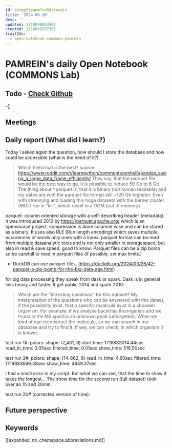 ```yaml
---
id: e6tpq5tzanm7vd89qt4zgix
title: '2024-06-20'
desc: ''
updated: 1718890053463
created: 1718868287301
traitIds:
  - open-notebook-commons-pamrein
---
```


# PAMREIN's daily Open Notebook (COMMONS Lab)

## Todo - [Check Github](https://github.com/orgs/commons-research/projects/2/views/1)
-[]


## Meetings



## Daily report (What did I learn?)
Today I asked again the question, how should I store the database and how could be accessible (what is the need of it?)

> Which fileformat is the best?
source: https://www.reddit.com/r/learnpython/comments/omhsl5/pandas_saving_a_large_data_frame_efficiently/
They say, that the parquet file would be the best way to go. It is possible to reduce 50 Gb to 6 Gb.
The thing about *.parquet is, that it is binary (not human readable) and my dates are with the parquet file format still ~120 Gb togheter.
Even with streaming and loading this huge datasets with the berner cluster (IBU) I run in "kill", which result in a OOM (out of memory).

parquet: column oriented storage with a self-describing header (metadata). It was introduced 2013 by <https://parquet.apache.org/> which   is an opensource project.
          compression is done columne wise and can be stored as a binary. It uses also RLE (Run length encoding) which saves multiple occurences of words only ones with a index.
          parquet format can be read from multiple dataanalytic tools and is not only smaller in storagespace, but also in read & save speed.
          good to know: Parquet files can be a zip bomb. so be carefull to read in parquet files (if possible, set max limits.)

- DuckDB can use parquet files. (https://duckdb.org/2024/03/26/42-parquet-a-zip-bomb-for-the-big-data-age.html)

for big data processing they speak from dask or spark. Dask is in general less heavy and faster. It get public 2014 and spark 2010.


> Which are the "intresting questions" for this dataset?
My interpretation of the questions who can be answered with this datset, if the possibility exist, that a specific molecule exist in a choosen organism.
For example: If we analyse bacetrias thuringensis and we found in the MS spectra an unknown peak (untargeted). When we kind of can reconstruct the molecule, so we can search in our database and try to find it. If yes, we can check, in which organism it is known...




test run 1#:
polars: shape: (7_431, 8)
start time: 1718883014.44sec    read_in_time: 0.05sec   filtered_time: 0.01sec         show_time: 516.50sec

test run 2#:
polars: shape: (14_862, 8)
read_in_time: 4.60sec   filtered_time: 1718883699.48sec         show_time: 4849.37sec

I had a small error in my script. But what we can see, that the time to show it takes the longest...
The show time for the second run (full dataset) took over an 1h and 20min.


test run 2b# (corrected version of time):

## Future perspective



## Keywords
[[expanded_np_chemspace.abbreviations.md]]
